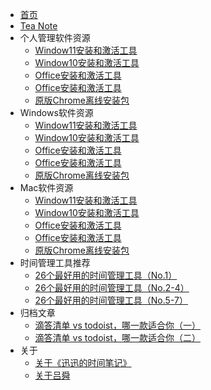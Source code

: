 * [首页](/ "迅迅的时间笔记")
* [Tea Note](zh/滴答清单vstodoist哪一款适合你2.md "26个最好用的时间管理工具（No.1）")
* 个人管理软件资源
  * [Window11安装和激活工具](zh/滴答清单vstodoist哪一款适合你2.md "26个最好用的时间管理工具（No.1）")
  * [Window10安装和激活工具](zh/滴答清单vstodoist哪一款适合你2.md "26个最好用的时间管理工具（No.1）")
  * [Office安装和激活工具](zh/滴答清单vstodoist哪一款适合你2.md "26个最好用的时间管理工具（No.1）")
  * [Office安装和激活工具](zh/滴答清单vstodoist哪一款适合你2.md "26个最好用的时间管理工具（No.1）")
  * [原版Chrome离线安装包](zh/滴答清单vstodoist哪一款适合你2.md "26个最好用的时间管理工具（No.1）")
* Windows软件资源
  * [Window11安装和激活工具](zh/滴答清单vstodoist哪一款适合你2.md "26个最好用的时间管理工具（No.1）")
  * [Window10安装和激活工具](zh/滴答清单vstodoist哪一款适合你2.md "26个最好用的时间管理工具（No.1）")
  * [Office安装和激活工具](zh/滴答清单vstodoist哪一款适合你2.md "26个最好用的时间管理工具（No.1）")
  * [Office安装和激活工具](zh/滴答清单vstodoist哪一款适合你2.md "26个最好用的时间管理工具（No.1）")
  * [原版Chrome离线安装包](zh/滴答清单vstodoist哪一款适合你2.md "26个最好用的时间管理工具（No.1）")
* Mac软件资源
  * [Window11安装和激活工具](zh/滴答清单vstodoist哪一款适合你2.md "26个最好用的时间管理工具（No.1）")
  * [Window10安装和激活工具](zh/滴答清单vstodoist哪一款适合你2.md "26个最好用的时间管理工具（No.1）")
  * [Office安装和激活工具](zh/滴答清单vstodoist哪一款适合你2.md "26个最好用的时间管理工具（No.1）")
  * [Office安装和激活工具](zh/滴答清单vstodoist哪一款适合你2.md "26个最好用的时间管理工具（No.1）")
  * [原版Chrome离线安装包](zh/滴答清单vstodoist哪一款适合你2.md "26个最好用的时间管理工具（No.1）")
* 时间管理工具推荐
  * [26个最好用的时间管理工具（No.1）](zh/滴答清单vstodoist哪一款适合你2.md "26个最好用的时间管理工具（No.1）")
  * [26个最好用的时间管理工具（No.2-4）](zh/滴答清单vstodoist哪一款适合你2.md "26个最好用的时间管理工具（No.2-4）")
  * [26个最好用的时间管理工具（No.5-7）](zh/滴答清单vstodoist哪一款适合你2.md "26个最好用的时间管理工具（No.5-7）")
* 归档文章
  * [滴答清单 vs todoist，哪一款适合你（一）](zh/滴答清单vstodoist哪一款适合你1.md "滴答清单 vs todoist，哪一款适合你（一）")
  * [滴答清单 vs todoist，哪一款适合你（二）](zh/滴答清单vstodoist哪一款适合你2.md "滴答清单 vs todoist，哪一款适合你（二）")
* 关于
  * [关于《迅迅的时间笔记》](zh/滴答清单vstodoist哪一款适合你2.md "26个最好用的时间管理工具（No.1）")
  * [关于吕舜](zh/滴答清单vstodoist哪一款适合你2.md "26个最好用的时间管理工具（No.1）")